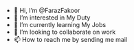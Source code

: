 - 👋 Hi, I’m @FarazFakoor
- 👀 I’m interested in My Duty
- 🌱 I’m currently learning My Jobs
- 💞️ I’m looking to collaborate on work 
- 📫 How to reach me by sending me mail                                                                                                                      
   
<!---
FarazFakoor/FarazFakoor is a ✨ special ✨ repository because its `README.md` (this file) appears on your GitHub profile.
You can click the Preview link to take a look at your changes.
--->
